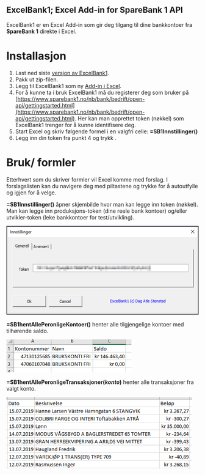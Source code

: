 ## ExcelBank1; Excel Add-in for SpareBank 1 API

ExcelBank1 er en Excel Add-in som gir deg tilgang til dine bankkontoer fra **SpareBank 1** direkte i Excel.

# Installasjon
1. Last ned siste [versjon av ExcelBank1](https://github.com/DagAtleStenstad/ExcelBank1/archive/master.zip).
2. Pakk ut zip-filen. 
3. Legg til ExcelBank1 som ny [Add-in i Excel](https://support.office.com/en-us/article/add-or-remove-add-ins-in-excel-0af570c4-5cf3-4fa9-9b88-403625a0b460).
4. For å kunne ta i bruk ExcelBank1 må du registerer deg som bruker på [https://www.sparebank1.no/nb/bank/bedrift/open-api/gettingstarted.html](https://www.sparebank1.no/nb/bank/bedrift/open-api/gettingstarted.html). Her kan man opprettet token (nøkkel) som ExcelBank1 trenger for å kunne identifisere deg. 
5. Start Excel og skriv følgende formel i en valgfri celle: **=SB1Innstillinger()**
6. Legg inn din token fra punkt 4 og trykk <Ok>. 

#  Bruk/ formler
Etterhvert som du skriver formler vil Excel komme med forslag. I forslagslisten kan du navigere deg med piltastene og trykke <Tab> for å autoutfylle og <Tab> igjen for å velge. 

**=SB1Innstillinger()** åpner skjembilde hvor man kan legge inn token (nøkkel). Man kan legge inn produksjons-token (dine reele bank kontoer) og/eller utvikler-token (leke bankkontoer for test/utvikling). 

![SB1Innstillinger.png](resources/images/SB1Innstillinger.png)

**=SB1hentAllePeronligeKontoer()** henter alle tilgjengelige kontoer med tilhørende saldo. 

![SB1hentAllePeronligeKontoer.png](resources/images/SB1hentAllePeronligeKontoer.png)

**=SB1hentAllePeronligeTransaksjoner(*konto*)** henter alle transaksjoner fra valgt konto. 

![SB1hentAllePeronligeTransaksjoner.png](resources/images/SB1hentAllePeronligeTransaksjoner.png)
